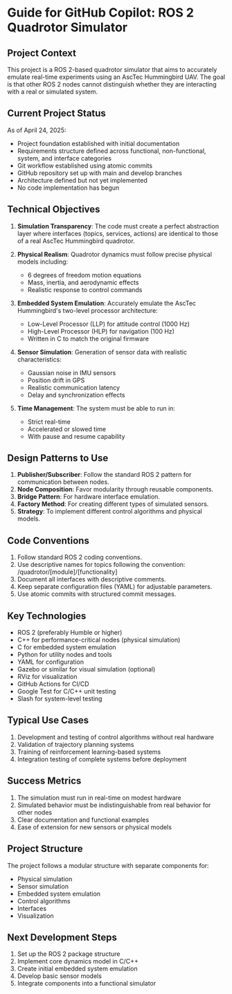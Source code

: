 # Guide for GitHub Copilot: ROS 2 Quadrotor Simulator

## Project Context
This project is a ROS 2-based quadrotor simulator that aims to accurately emulate real-time experiments using an AscTec Hummingbird UAV. The goal is that other ROS 2 nodes cannot distinguish whether they are interacting with a real or simulated system.

## Current Project Status
As of April 24, 2025:
- Project foundation established with initial documentation
- Requirements structure defined across functional, non-functional, system, and interface categories
- Git workflow established using atomic commits
- GitHub repository set up with main and develop branches
- Architecture defined but not yet implemented
- No code implementation has begun

## Technical Objectives
1. **Simulation Transparency**: The code must create a perfect abstraction layer where interfaces (topics, services, actions) are identical to those of a real AscTec Hummingbird quadrotor.

2. **Physical Realism**: Quadrotor dynamics must follow precise physical models including:
   - 6 degrees of freedom motion equations
   - Mass, inertia, and aerodynamic effects
   - Realistic response to control commands

3. **Embedded System Emulation**: Accurately emulate the AscTec Hummingbird's two-level processor architecture:
   - Low-Level Processor (LLP) for attitude control (1000 Hz)
   - High-Level Processor (HLP) for navigation (100 Hz)
   - Written in C to match the original firmware

4. **Sensor Simulation**: Generation of sensor data with realistic characteristics:
   - Gaussian noise in IMU sensors
   - Position drift in GPS
   - Realistic communication latency
   - Delay and synchronization effects

5. **Time Management**: The system must be able to run in:
   - Strict real-time
   - Accelerated or slowed time
   - With pause and resume capability

## Design Patterns to Use
1. **Publisher/Subscriber**: Follow the standard ROS 2 pattern for communication between nodes.
2. **Node Composition**: Favor modularity through reusable components.
3. **Bridge Pattern**: For hardware interface emulation.
4. **Factory Method**: For creating different types of simulated sensors.
5. **Strategy**: To implement different control algorithms and physical models.

## Code Conventions
1. Follow standard ROS 2 coding conventions.
2. Use descriptive names for topics following the convention: /quadrotor/[module]/[functionality]
3. Document all interfaces with descriptive comments.
4. Keep separate configuration files (YAML) for adjustable parameters.
5. Use atomic commits with structured commit messages.

## Key Technologies
- ROS 2 (preferably Humble or higher)
- C++ for performance-critical nodes (physical simulation)
- C for embedded system emulation
- Python for utility nodes and tools
- YAML for configuration
- Gazebo or similar for visual simulation (optional)
- RViz for visualization
- GitHub Actions for CI/CD
- Google Test for C/C++ unit testing
- Slash for system-level testing

## Typical Use Cases
1. Development and testing of control algorithms without real hardware
2. Validation of trajectory planning systems
3. Training of reinforcement learning-based systems
4. Integration testing of complete systems before deployment

## Success Metrics
1. The simulation must run in real-time on modest hardware
2. Simulated behavior must be indistinguishable from real behavior for other nodes
3. Clear documentation and functional examples
4. Ease of extension for new sensors or physical models

## Project Structure
The project follows a modular structure with separate components for:
- Physical simulation
- Sensor simulation
- Embedded system emulation
- Control algorithms
- Interfaces
- Visualization

## Next Development Steps
1. Set up the ROS 2 package structure
2. Implement core dynamics model in C/C++
3. Create initial embedded system emulation
4. Develop basic sensor models
5. Integrate components into a functional simulator